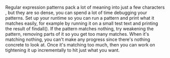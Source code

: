 Regular expression patterns pack a lot of meaning into just a few characters , but they are so dense, you can spend a lot of time debugging your patterns. Set up your runtime so you can run a pattern and print what it matches easily, for example by running it on a small test text and printing the result of findall(). If the pattern matches nothing, try weakening the pattern, removing parts of it so you get too many matches. When it's matching nothing, you can't make any progress since there's nothing concrete to look at. Once it's matching too much, then you can work on tightening it up incrementally to hit just what you want.
